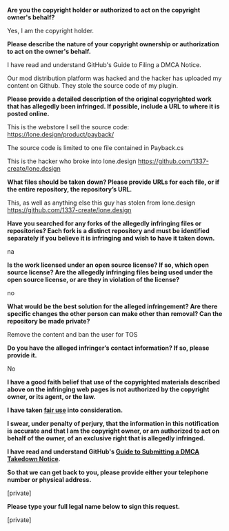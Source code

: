 **Are you the copyright holder or authorized to act on the copyright owner's behalf?**

Yes, I am the copyright holder.

**Please describe the nature of your copyright ownership or authorization to act on the owner's behalf.**

I have read and understand GitHub's Guide to Filing a DMCA Notice.

Our mod distribution platform was hacked and the hacker has uploaded my content on Github. They stole the source code of my plugin.

**Please provide a detailed description of the original copyrighted work that has allegedly been infringed. If possible, include a URL to where it is posted online.**

This is the webstore I sell the source code:
https://lone.design/product/payback/

The source code is limited to one file contained in Payback.cs

This is the hacker who broke into lone.design
https://github.com/1337-create/lone.design

**What files should be taken down? Please provide URLs for each file, or if the entire repository, the repository’s URL.**

This, as well as anything else this guy has stolen from lone.design
https://github.com/1337-create/lone.design

**Have you searched for any forks of the allegedly infringing files or repositories? Each fork is a distinct repository and must be identified separately if you believe it is infringing and wish to have it taken down.**

na

**Is the work licensed under an open source license? If so, which open source license? Are the allegedly infringing files being used under the open source license, or are they in violation of the license?**

no

**What would be the best solution for the alleged infringement? Are there specific changes the other person can make other than removal? Can the repository be made private?**

Remove the content and ban the user for TOS

**Do you have the alleged infringer’s contact information? If so, please provide it.**

No

**I have a good faith belief that use of the copyrighted materials described above on the infringing web pages is not authorized by the copyright owner, or its agent, or the law.**

**I have taken <a href="https://www.lumendatabase.org/topics/22">fair use</a> into consideration.**

**I swear, under penalty of perjury, that the information in this notification is accurate and that I am the copyright owner, or am authorized to act on behalf of the owner, of an exclusive right that is allegedly infringed.**

**I have read and understand GitHub's <a href="https://docs.github.com/articles/guide-to-submitting-a-dmca-takedown-notice/">Guide to Submitting a DMCA Takedown Notice</a>.**

**So that we can get back to you, please provide either your telephone number or physical address.**

[private]

**Please type your full legal name below to sign this request.**

[private]
